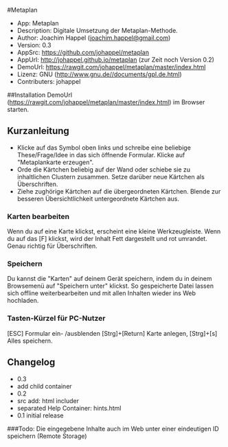 #Metaplan

* App: Metaplan
* Description: Digitale Umsetzung der Metaplan-Methode.
* Author: Joachim Happel (joachim.happel@gmail.com)
* Version: 0.3
* AppSrc: https://github.com/johappel/metaplan
* AppUrl: http://johappel.github.io/metaplan (zur Zeit noch Version 0.2)
* DemoUrl: https://rawgit.com/johappel/metaplan/master/index.html
* Lizenz: GNU (http://www.gnu.de//documents/gpl.de.html)
* Contributers: johappel

##Installation
DemoUrl (https://rawgit.com/johappel/metaplan/master/index.html)  im Browser starten.


## Kurzanleitung
    
* Klicke auf das Symbol oben links und schreibe eine beliebige These/Frage/Idee in das sich öffnende Formular. Klicke auf "Metaplankarte erzeugen".
* Orde die Kärtchen beliebig auf der Wand oder schiebe sie zu inhaltlichen Clustern zusammen. Setze darüber neue Kärtchen als Überschriften.
* Ziehe zughörige Kärtchen auf die übergeordneten Kärtchen. Blende zur besseren Übersichtlichkeit untergeordnete Kärtchen aus.

### Karten bearbeiten
Wenn du auf eine Karte klickst, erscheint eine kleine Werkzeugleiste. Wenn du auf das [F] klickst, wird der Inhalt Fett dargestellt und rot umrandet. Genau richtig für Überschriften.

### Speichern 
Du kannst die "Karten" auf deinem Gerät speichern, indem du in deinem Browsemenü auf "Speichern unter" klickst. So gespeicherte Datei lassen sich offline weiterbearbeiten und mit allen Inhalten wieder ins Web hochladen.
    
### Tasten-Kürzel für PC-Nutzer 
[ESC] Formular ein- /ausblenden 
[Strg]+[Return] Karte anlegen,
[Strg]+[s] Alles speichern.


## Changelog
* 0.3
 * add child container
* 0.2
 * src add: html includer
 * separated Help Container: hints.html
* 0.1 initial release


###Todo:
Die eingegebene Inhalte auch im Web unter einer eindeutigen ID speichern
(Remote Storage)


